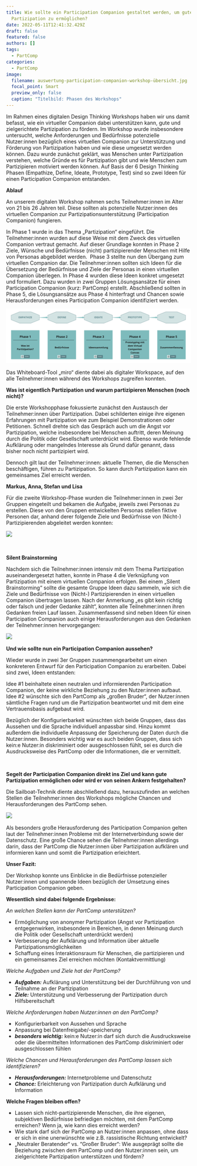 ```yaml
---
title: Wie sollte ein Participation Companion gestaltet werden, um gute
  Partizipation zu ermöglichen?
date: 2022-05-11T12:41:32.429Z
draft: false
featured: false
authors: []
tags:
  - PartComp
categories:
  - PartComp
image:
  filename: auswertung-participation-companion-workshop-übersicht.jpg
  focal_point: Smart
  preview_only: false
  caption: "Titelbild: Phasen des Workshops"
---
```

Im Rahmen eines digitalen Design Thinking Workshops haben wir uns damit befasst, wie ein virtueller Companion dabei unterstützen kann, gute und zielgerichtete Partizipation zu fördern. Im Workshop wurde insbesondere untersucht, welche Anforderungen und Bedürfnisse potenzielle Nutzer:innen bezüglich eines virtuellen Companion zur Unterstützung und Förderung von Partizipation haben und wie diese umgesetzt werden können. Dazu wurde zunächst geklärt, was Menschen unter Partizipation verstehen, welche Gründe es für Partizipation gibt und wie Menschen zum Partizipieren motiviert werden können. Auf Basis der 6 Design Thinking Phasen (Empathize, Define, Ideate, Prototype, Test) sind so zwei Ideen für einen Participation Companion entstanden.



**Ablauf**

An unserem digitalen Workshop nahmen sechs Teilnehmer:innen im Alter von 21 bis 26 Jahren teil. Diese sollten als potenzielle Nutzer:innen des virtuellen Companion zur Partizipationsunterstützung (Participation Companion) fungieren.

In Phase 1 wurde in das Thema „Partizipation“ eingeführt. Die Teilnehmer:innen wurden auf diese Weise mit dem Zweck des virtuellen Companion vertraut gemacht. Auf dieser Grundlage konnten in Phase 2 Ziele, Wünsche und Bedürfnisse (nicht) partizipierender Menschen mit Hilfe von Personas abgebildet werden.  Phase 3 stellte nun den Übergang zum virtuellen Companion dar. Die Teilnehmer:innen sollten sich Ideen für die Übersetzung der Bedürfnisse und Ziele der Personas in einen virtuellen Companion überlegen. In Phase 4 wurden diese Ideen konkret umgesetzt und formuliert. Dazu wurden in zwei Gruppen Lösungsansätze für einen Participation Companion (kurz: PartComp) erstellt. Abschließend sollten in Phase 5, die Lösungsansätze aus Phase 4 hinterfragt und Chancen sowie Herausforderungen eines Participation Companion identifiziert werden.

![](auswertung-participation-companion-workshop-übersicht.jpg)

Das Whiteboard-Tool „miro“ diente dabei als digitaler Workspace, auf den alle Teilnehmer:innen während des Workshops zugreifen konnten.



**Was ist eigentlich Partizipation und warum partizipieren Menschen (noch nicht)?**

Die erste Workshopphase fokussierte zunächst den Austausch der Teilnehmer:innen über Partizipation. Dabei schilderten einige ihre eigenen Erfahrungen mit Partizipation wie zum Beispiel Demonstrationen oder Petitionen. Schnell drehte sich das Gespräch auch um die Angst vor Partizipation, welche insbesondere bei Menschen auftritt, deren Meinung durch die Politik oder Gesellschaft unterdrückt wird. Ebenso wurde fehlende Aufklärung oder mangelndes Interesse als Grund dafür genannt, dass bisher noch nicht partizipiert wird.

Dennoch gilt laut der Teilnehmer:innen: aktuelle Themen, die die Menschen beschäftigen, führen zu Partizipation. So kann durch Partizipation kann ein gemeinsames Ziel erreicht werden.



**Markus, Anna, Stefan und Lisa**

Für die zweite Workshop-Phase wurden die Teilnehmer:innen in zwei 3er Gruppen eingeteilt und bekamen die Aufgabe, jeweils zwei Personas zu erstellen. Diese von den Gruppen entwickelten Personas stellen fiktive Personen dar, anhand derer folgende Ziele und Bedürfnisse von (Nicht-) Partizipierenden abgeleitet werden konnten:

![](auswertung-participation-companion-workshop-personas.jpg)

 

**Silent Brainstorming**

Nachdem sich die Teilnehmer:innen intensiv mit dem Thema Partizipation auseinandergesetzt hatten, konnte in Phase 4 die Verknüpfung von Partizipation mit einem virtuellen Companion erfolgen. Bei einem „Silent Brainstorming“ sollte die gesamte Gruppe Ideen dazu sammeln, wie sich die Ziele und Bedürfnisse von (Nicht-) Partizipierenden in einen virtuellen Companion übertragen lassen. Nach der Anmerkung „es gibt kein richtig oder falsch und jeder Gedanke zählt“, konnten alle Teilnehmer:innen ihren Gedanken freien Lauf lassen. Zusammenfassend sind neben Ideen für einen Participation Companion auch einige Herausforderungen aus den Gedanken der Teilnehmer:innen hervorgegangen:

![](auswertung-participation-companion-workshop-silent-brainstorming.jpg)



**Und wie sollte nun ein Participation Companion aussehen?**

Wieder wurde in zwei 3er Gruppen zusammengearbeitet um einen konkreteren Entwurf für den Participation Companion zu erarbeiten. Dabei sind zwei, Ideen entstanden:

Idee #1 beinhaltete einen neutralen und informierenden Participation Companion, der keine wirkliche Beziehung zu den Nutzer:innen aufbaut. Idee #2 wünschte sich den PartComp als „großen Bruder“, der Nutzer:innen sämtliche Fragen rund um die Partizipation beantwortet und mit dem eine Vertrauensbasis aufgebaut wird.

Bezüglich der Konfigurierbarkeit wünschten sich beide Gruppen, dass das Aussehen und die Sprache individuell anpassbar sind. Hinzu kommt außerdem die individuelle Anpassung der Speicherung der Daten durch die Nutzer:innen. Besonders wichtig war es auch beiden Gruppen, dass sich kein:e Nutzer:in diskriminiert oder ausgeschlossen fühlt, sei es durch die Ausdrucksweise des PartComp oder die Informationen, die er vermittelt.

 

**Segelt der Participation Companion direkt ins Ziel und kann gute Partizipation ermöglichen oder wird er von seinen Ankern festgehalten?**

Die Sailboat-Technik diente abschließend dazu, herauszufinden an welchen Stellen die Teilnehmer:innen des Workshops mögliche Chancen und Herausforderungen des PartComp sehen.

![](auswertung-participation-companion-workshop-frame-6.jpg)

Als besonders große Herausforderung des Participation Companion gelten laut der Teilnehmer:innen Probleme mit der Internetverbindung sowie der Datenschutz. Eine große Chance sehen die Teilnehmer:innen allerdings darin, dass der PartComp die Nutzer:innen über Partizipation aufklären und informieren kann und somit die Partizipation erleichtert.



**Unser Fazit:**

Der Workshop konnte uns Einblicke in die Bedürfnisse potenzieller Nutzer:innen und spannende Ideen bezüglich der Umsetzung eines Participation Companion geben.

**Wesentlich sind dabei folgende Ergebnisse:**

*An welchen Stellen kann der PartComp unterstützen?*

* Ermöglichung von anonymer Partizipation (Angst vor Partizipation entgegenwirken, insbesondere in Bereichen, in denen Meinung durch die Politik oder Gesellschaft unterdrückt werden)
* Verbesserung der Aufklärung und Information über aktuelle Partizipationsmöglichkeiten
* Schaffung eines Interaktionsraum für Menschen, die partizipieren und ein gemeinsames Ziel erreichen möchten (Kontaktvermittlung)

*Welche Aufgaben und Ziele hat der PartComp?*

* ***Aufgaben:*** Aufklärung und Unterstützung bei der Durchführung von und Teilnahme an der Partizipation
* ***Ziele:*** Unterstützung und Verbesserung der Partizipation durch Hilfsbereitschaft

*Welche Anforderungen haben Nutzer:innen an den PartComp?*

* Konfigurierbarkeit von Aussehen und Sprache
* Anpassung bei Datenfreigabe/-speicherung
* ***besonders wichtig:*** kein:e Nutzer:in darf sich durch die Ausdrucksweise oder die übermittelten Informationen des PartComp diskriminiert oder ausgeschlossen fühlen

*Welche Chancen und Herausforderungen des PartComp lassen sich identifizieren?*

* ***Herausforderungen:*** Internetprobleme und Datenschutz
* ***Chance:*** Erleichterung von Partizipation durch Aufklärung und Information

**Welche Fragen bleiben offen?**

* Lassen sich nicht-partizipierende Menschen, die ihre eigenen, subjektiven Bedürfnisse befriedigen möchten, mit dem PartComp erreichen? Wenn ja, wie kann dies erreicht werden?
* Wie stark darf sich der PartComp an Nutzer:innen anpassen, ohne dass er sich in eine unerwünschte wie z.B. rassistische Richtung entwickelt?
* „Neutraler Beratender“ vs. “Großer Bruder“: Wie ausgeprägt sollte die Beziehung zwischen dem PartComp und den Nutzer:innen sein, um zielgerichtete Partizipation unterstützen und fördern?
